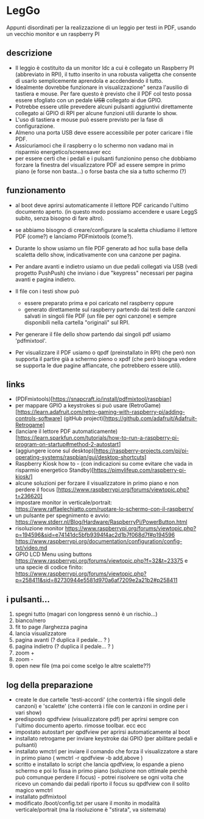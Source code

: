 # LegGo
Appunti disordinati per la realizzazione di un leggio per testi in PDF, usando un vecchio monitor e un raspberry PI

## descrizione ##
- Il leggio è costituito da un monitor ldc a cui è collegato un Raspberry PI (abbreviato in RPI), il tutto inserito in una robusta valigetta che consente di usarlo semplicemente aprendola e accdendendo il tutto. 
- Idealmente dovrebbe funzionare in visualizzazione" senza l'ausilio di tastiera e mouse. Per fare questo è previsto che il PDF col testo possa essere sfogliato con un pedale ~~USB~~ collegato ai due GPIO.
- Potrebbe essere utile prevedere alcuni pulsanti aggiuntivi direttamente collegato ai GPIO di RPI per alcune funzioni utili durante lo show.
- L'uso di tastiera e mouse può essere previsto per la fase di configurazione.
- Almeno una porta USB deve essere accessibile per poter caricare i file PDF.
- Assicuriamoci che il raspberry o lo schermo non vadano mai in risparmio energetico/screensaver ecc
- per essere certi che i pedali e i pulsanti funzionino penso che dobbiamo forzare la finestra del visualizzatore PDF ad essere sempre in primo piano (e forse non basta...) o forse basta che sia a tutto schermo (?)

## funzionamento ##
- al boot deve aprirsi automaticamente il lettore PDF caricando l'ultimo documento aperto. (in questo modo possiamo accendere e usare LeggS subito, senza bisogno di fare altro).
- se abbiamo bisogno di creare/configurare la scaletta chiudiamo il lettore PDF (come?) e lanciamo PDFmixtools (come?).

- Durante lo show usiamo un file PDF generato ad hoc sulla base della scaletta dello show, indicativamente con una canzone per pagina.
- Per andare avanti e indietro usiamo un due pedali collegati via USB (vedi progetto PushPush) che inviano i due "keypress" necessari per pagina avanti e pagina indietro.
- Il file con i testi show può 
  - essere preparato prima e poi caricato nel raspberry oppure
  - generato direttamente sul raspberry partendo dai  testi delle canzoni salvati in singoli file PDF (un file per ogni canzone) e sempre disponibili nella cartella "originali" sul RPI.
- Per generare il file dello show partendo dai singoli pdf usiamo 'pdfmixtool'.
- Per visualizzare il PDF usiamo o qpdf (preinstallato in RPI) che però non supporta il partire già a schermo pieno o xpdf (che però bisogna vedere se supporta le due pagine affiancate, che potrebbero essere utili).


## links ##
- (PDFmixtools)[https://snapcraft.io/install/pdfmixtool/raspbian]
- per mappare GPIO a keystrokes si può usare (RetroGame)[https://learn.adafruit.com/retro-gaming-with-raspberry-pi/adding-controls-software] (gitHub project)[https://github.com/adafruit/Adafruit-Retrogame]
- (lanciare il lettore PDF automaticamente)[https://learn.sparkfun.com/tutorials/how-to-run-a-raspberry-pi-program-on-startup#method-2-autostart]
- (aggiungere icone sul desktop)[https://raspberry-projects.com/pi/pi-operating-systems/raspbian/gui/desktop-shortcuts]
- Raspberry Kiosk how to - (con indicazioni su come evitare che vada in risparmio energetico Standby)[https://pimylifeup.com/raspberry-pi-kiosk/]
- alcune soluzioni per forzare il visualizzatore in primo piano e non perdere il focus [https://www.raspberrypi.org/forums/viewtopic.php?t=236620]
- impostare monitor in verticale/portrait: https://www.raffaelechiatto.com/ruotare-lo-schermo-con-il-raspberry/
- un pulsante per spegnimento e avvio: https://www.stderr.nl/Blog/Hardware/RaspberryPi/PowerButton.html
- risoluzione monitor https://www.raspberrypi.org/forums/viewtopic.php?p=194596&sid=e74141dc5bfb9394f4ac2d1b7f068d7f#p194596 https://www.raspberrypi.org/documentation/configuration/config-txt/video.md
- GPIO LCD Menu using buttons https://www.raspberrypi.org/forums/viewtopic.php?f=32&t=23375 e una specie di codice finito: https://www.raspberrypi.org/forums/viewtopic.php?p=258411&sid=82730944e5581d970a6af7209e2a21b2#p258411

## i pulsanti... ##

1. spegni tutto (magari con longpress sennò è un rischio...)
1. bianco/nero
1. fit to page /larghezza pagina
1. lancia visualizzatore
1. pagina avanti (? duplica il pedale... ? ) 
1. pagina indietro (? duplica il pedale... ? ) 
1. zoom +
1. zoom -
1. open new file (ma poi come scelgo le altre scalette??)

## log della preparazione ##
- create le due cartelle 'testi-accordi' (che contertrà i file singoli delle canzoni) e 'scalette' (che conterrà i file con le canzoni in ordine per i vari show)
- predisposto qpdfview (visualizzatore pdf) per aprirsi sempre con l'ultimo documento aperto. rimosse toolbar. ecc ecc 
- impostato autostart per qpdfview per aprirsi automaticamente al boot
- installato retrogame per inviare keystroke dai GPIO (per abilitare pedali e pulsanti)
- installato wmctrl per inviare il comando che forza il visualizzatore a stare in primo piano ( wmctrl -r qpdfview -b add,above )
- scritto e installato lo script che lancia qpdfview, lo espande a pieno schermo e poi lo fissa in primo piano (soluzione non ottimale perchè può comunque perdere il focus) - potrei risolvere se ogni volta che ricevo un comando dai pedali riporto il focus su qpdfview con il solito magico wmctrl
- installato pdfmixtool
- modificato /boot/config.txt per usare il monito in modalità verticale/portrait (ma la risoluzione è "stirata", va sistemata)

